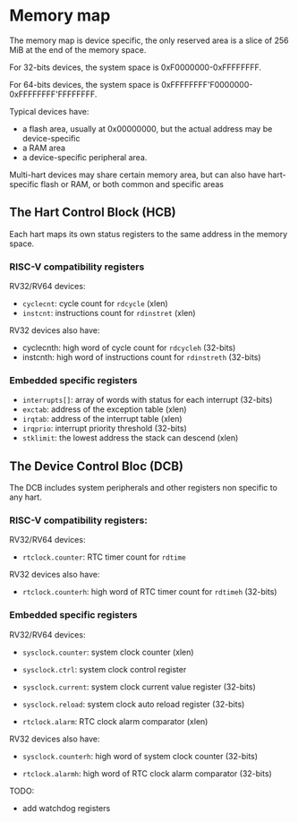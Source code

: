 # Memory map

The memory map is device specific, the only reserved area is a slice of 256 MiB at the end of the memory space.

For 32-bits devices, the system space is 0xF0000000-0xFFFFFFFF.

For 64-bits devices, the system space is 0xFFFFFFFF'F0000000-0xFFFFFFFF'FFFFFFFF.

Typical devices have:

- a flash area, usually at 0x00000000, but the actual address may be device-specific
- a RAM area 
- a device-specific peripheral area.

Multi-hart devices may share certain memory area, but can also have hart-specific flash or RAM, or both common and specific areas


## The Hart Control Block (HCB)

Each hart maps its own status registers to the same address in the memory space.

### RISC-V compatibility registers

RV32/RV64 devices:

- `cyclecnt`: cycle count for `rdcycle` (xlen)
- `instcnt`: instructions count for `rdinstret` (xlen)

RV32 devices also have:

- cyclecnth: high word of cycle count for `rdcycleh` (32-bits)
- instcnth: high word of instructions count for `rdinstreth` (32-bits)

### Embedded specific registers

- `interrupts[]`: array of words with status for each interrupt (32-bits)
- `exctab`: address of the exception table (xlen)
- `irqtab`: address of the interrupt table (xlen)
- `irqprio`: interrupt priority threshold (32-bits)
- `stklimit`: the lowest address the stack can descend (xlen)


## The Device Control Bloc (DCB)

The DCB includes system peripherals and other registers non specific to any hart.

### RISC-V compatibility registers:

RV32/RV64 devices:

- `rtclock.counter`: RTC timer count for `rdtime`

RV32 devices also have:

- `rtclock.counterh`: high word of RTC timer count for `rdtimeh` (32-bits)

### Embedded specific registers

RV32/RV64 devices:

- `sysclock.counter`: system clock counter (xlen)
- `sysclock.ctrl`: system clock control register
- `sysclock.current`: system clock current value register (32-bits)
- `sysclock.reload`: system clock auto reload register (32-bits)

- `rtclock.alarm`: RTC clock alarm comparator (xlen)

RV32 devices also have:

- `sysclock.counterh`: high word of system clock counter (32-bits)

- `rtclock.alarmh`: high word of RTC clock alarm comparator (32-bits)

TODO:

- add watchdog registers



